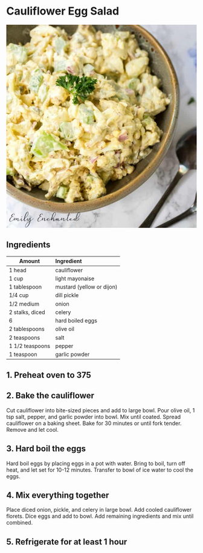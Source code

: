 # Cauliflower Egg Salad

![Cauliflower Egg Salad](https://github.com/CodingPenguin1/Recipes/blob/main/cauliflower_egg_salad.jpg)

## Ingredients

| Amount          | Ingredient                |
| --------------- | :------------------------ |
| 1 head          | cauliflower               |
| 1 cup           | light mayonaise           |
| 1 tablespoon    | mustard (yellow or dijon) |
| 1/4 cup         | dill pickle               |
| 1/2 medium      | onion                     |
| 2 stalks, diced | celery                    |
| 6               | hard boiled eggs          |
| 2 tablespoons   | olive oil                 |
| 2 teaspoons     | salt                      |
| 1 1/2 teaspoons | pepper                    |
| 1 teaspoon      | garlic powder             |

## 1. Preheat oven to 375

## 2. Bake the cauliflower

Cut cauliflower into bite-sized pieces and add to large bowl. Pour olive oil, 1 tsp salt, pepper, and garlic powder into bowl. Mix until coated. Spread cauliflower on a baking sheet. Bake for 30 minutes or until fork tender. Remove and let cool.

## 3. Hard boil the eggs

Hard boil eggs by placing eggs in a pot with water. Bring to boil, turn off heat, and let set for 10-12 minutes. Transfer to bowl of ice water to cool the eggs.

## 4. Mix everything together

Place diced onion, pickle, and celery in large bowl. Add cooled cauliflower florets. Dice eggs and add to bowl. Add remaining ingredients and mix until combined.

## 5. Refrigerate for at least 1 hour
